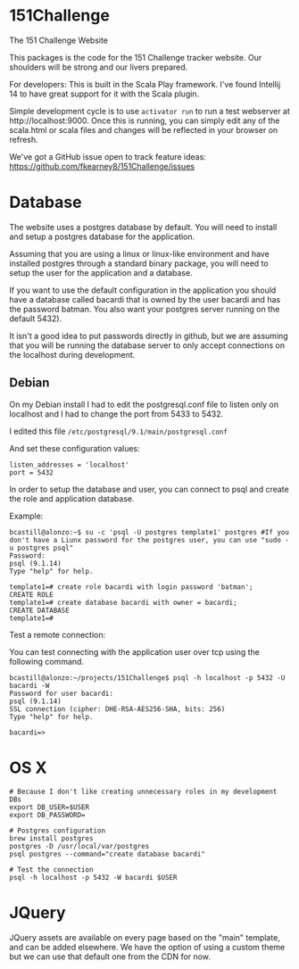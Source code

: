 # 151Challenge

The 151 Challenge Website

This packages is the code for the 151 Challenge tracker website.  Our
shoulders will be strong and our livers prepared.

For developers:
This is built in the Scala Play framework. I've found Intellij
14 to have great support for it with the Scala plugin.

Simple development cycle is to use `activator run` to run a test webserver at
http://localhost:9000. Once this is running, you can simply edit any of the
scala.html or scala files and changes will be reflected in your browser on
refresh.

We've got a GitHub issue open to track feature ideas:
https://github.com/fkearney8/151Challenge/issues

# Database

The website uses a postgres database by default.  You will need to install and
setup a postgres database for the application.

Assuming that you are using a linux or linux-like environment and have
installed postgres through a standard binary package, you will need to setup
the user for the application and a database.

If you want to use the default configuration in the application you should have
a database called bacardi that is owned by the user bacardi and has the
password batman.  You also want your postgres server running on the default
5432).

It isn't a good idea to put passwords directly in github, but we are assuming
that you will be running the database server to only accept connections on the
localhost during development.

## Debian

On my Debian install I had to edit the postgresql.conf file to listen only on
localhost and I had to change the port from 5433 to 5432.

I edited this file `/etc/postgresql/9.1/main/postgresql.conf`

And set these configuration values:

```
listen_addresses = 'localhost'
port = 5432
```

In order to setup the database and user, you can connect to psql and create the
role and application database.

Example:

```
bcastill@alonzo:~$ su -c 'psql -U postgres template1' postgres #If you don't have a Liunx password for the postgres user, you can use "sudo -u postgres psql"
Password:
psql (9.1.14)
Type "help" for help.

template1=# create role bacardi with login password 'batman';
CREATE ROLE
template1=# create database bacardi with owner = bacardi;
CREATE DATABASE
template1=#
```

Test a remote connection:

You can test connecting with the application user over tcp using the following
command.

```
bcastill@alonzo:~/projects/151Challenge$ psql -h localhost -p 5432 -U bacardi -W
Password for user bacardi:
psql (9.1.14)
SSL connection (cipher: DHE-RSA-AES256-SHA, bits: 256)
Type "help" for help.

bacardi=>
```

# OS X

```
# Because I don't like creating unnecessary roles in my development DBs
export DB_USER=$USER
export DB_PASSWORD=

# Postgres configuration
brew install postgres
postgres -D /usr/local/var/postgres
psql postgres --command="create database bacardi"

# Test the connection
psql -h localhost -p 5432 -W bacardi $USER
```

# JQuery
JQuery assets are available on every page based on the "main" template, and can be added elsewhere. We have the option
of using a custom theme but we can use that default one from the CDN for now.


